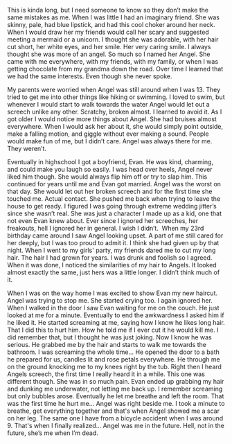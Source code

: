 


This is kinda long, but I need someone to know so they don’t make the same mistakes as me. When I was little I had an imaginary friend. She was skinny, pale, had blue lipstick, and had this cool choker around her neck. When I would draw her my friends would call her scary and suggested meeting a mermaid or a unicorn. I thought she was adorable, with her hair cut short, her white eyes, and her smile. Her very caring smile. I always thought she was more of an angel. So much so I named her Angel. She came with me everywhere, with my friends, with my family, or when I was getting chocolate from my grandma down the road. Over time I learned that we had the same interests. Even though she never spoke. 


My parents were worried when Angel was still around when I was 13. They tried to get me into other things like hiking or swimming. I loved to swim, but whenever I would start to walk towards the water Angel would let out a screech unlike any other. Scratchy, broken almost. I learned to avoid it. As I got older I would notice more things about Angel. She had bruises almost everywhere. When I would ask her about it, she would simply point outside, make a falling motion, and giggle without ever making a sound. People would make fun of me, but I didn’t care. Angel was always there for me. They weren’t.


Eventually in highschool I got a boyfriend, Evan. He was kind, charming, and could make you laugh so easily. I was head over heels, Angel never liked him though. She would always flip him off or try to slap him. This continued for years until me and Evan got married. Angel was the worst on that day. She would let out her broken screech and for the first time she touched me. Actual contact. She pushed me back when trying to leave the house to get ready. I figured I was going through extreme wedding jitter’s since she wasn’t real. She was just a character I made up as a kid, one that not even Evan knew about. Ever since I ignored her screeches, her freakouts, hell I ignored her in general. I wish I didn’t.  When my 23rd birthday came around I saw Angel looking upset. A part of me still cared for her deeply, but I was too proud to admit it. I think she had given up by that night. When I went to my girls' party, my friends dared me to cut my long hair. The hair I had grown for years. I was drunk and foolish so I agreed. When it was done, I noticed the similarities of my hair to Angels. It looked almost exactly the same, just hers was a little longer. I didn’t think much of it.


When I was on the way home I was excited to show Evan my new haircut. Angel was trying to stop me. She started crying too. I again ignored her. When I walked in the door I saw Evan waiting for me on the couch. He just looked at me for a minute. Eventually to end the awkwardness I asked him if he liked it. He started screaming at me, saying how I know he likes long hair. That I did this to hurt him. How he told me if I ever cut it he would kill me. I did remember that, but I thought he was just joking. Now I know he was serious. He grabbed me by the hair and starts to walk me towards the bathroom. I was screaming the whole time… He opened the door to a bath he prepared for us, candles lit and rose petals everywhere. He through me on the ground knocking me to my knees right by the tub. Right then I heard Angels screech, the first time I really heard it in a while. This one was different though. She was in so much pain. Evan ended up grabbing my hair and dunking me underwater, not letting me back up. I remember screaming but only bubbles arose. Eventually he let me breathe and left the room. That was the first time he hurt me… Angel was right beside me. I took a minute to breathe, get everything together and that's when Angel showed me a scar on her leg. The same one I have from a bicycle accident when I was around 9. That's when I finally realized… Angel was me in the future. Hell, not in the future, she’s me when I’m dead.